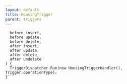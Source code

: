 ```yaml
---
layout: default
title: HousingTrigger
parent: triggers
---
```


```trigger HousingTrigger on Housing__c(
  before insert,
  before update,
  before delete,
  after insert,
  after update,
  after delete,
  after undelete
) {
  TriggerDispatcher.Run(new HousingTriggerHandler(), Trigger.operationType);
}```
